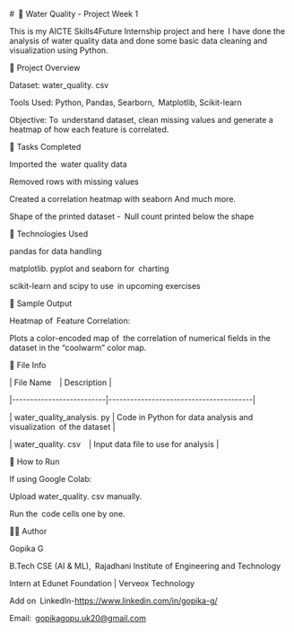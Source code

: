 # 🌊 Water Quality - Project Week 1

This is my AICTE Skills4Future Internship project and here I have done the analysis of water quality data and done some basic data cleaning and visualization using Python.

📁 Project Overview

Dataset: water_quality. csv

Tools Used: Python, Pandas, Searborn, Matplotlib, Scikit-learn

Objective: To understand dataset, clean missing values and generate a heatmap of how each feature is correlated.

📌 Tasks Completed

Imported the water quality data

Removed rows with missing values

Created a correlation heatmap with seaborn And much more.

Shape of the printed dataset - Null count printed below the shape

🧪 Technologies Used

pandas for data handling

matplotlib. pyplot and seaborn for charting

scikit-learn and scipy to use in upcoming exercises

📸 Sample Output

Heatmap of Feature Correlation:

Plots a color-encoded map of the correlation of numerical fields in the dataset in the “coolwarm” color map.

📂 File Info

| File Name   | Description |

|--------------------------|----------------------------------------|

| water_quality_analysis. py | Code in Python for data analysis and visualization of the dataset |

| water_quality. csv   | Input data file to use for analysis |

📌 How to Run

If using Google Colab:

Upload water_quality. csv manually.

Run the code cells one by one.

🙋‍♀️ Author

Gopika G

B.Tech CSE (AI & ML), Rajadhani Institute of Engineering and Technology

Intern at Edunet Foundation | Verveox Technology

Add on LinkedIn-https://www.linkedin.com/in/gopika-g/

Email: gopikagopu.uk20@gmail.com
